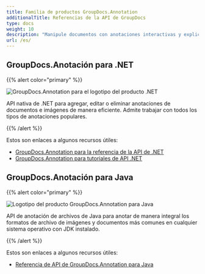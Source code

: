 ```yaml
---
title: Familia de productos GroupDocs.Annotation
additionalTitle: Referencias de la API de GroupDocs
type: docs
weight: 10
description: "Manipule documentos con anotaciones interactivas y explicativas para anotar texto o imágenes en cualquier solución multiplataforma"
url: /es/
---
```


## GroupDocs.Anotación para .NET

{{% alert color="primary" %}} 

![GroupDocs.Annotation para el logotipo del producto .NET](../gdocs_net.png)

API nativa de .NET para agregar, editar o eliminar anotaciones de documentos e imágenes de manera eficiente. Admite trabajar con todos los tipos de anotaciones populares.

{{% /alert %}} 

Estos son enlaces a algunos recursos útiles:

- [GroupDocs.Annotation para la referencia de la API de .NET](/annotation/es/net/)
- [GroupDocs.Annotation para tutoriales de API .NET](/tutorials/annotation/es/net/)


## GroupDocs.Anotación para Java

{{% alert color="primary" %}}

![Logotipo del producto GroupDocs.Annotation para Java](../gdocs_java.png)

API de anotación de archivos de Java para anotar de manera integral los formatos de archivo de imágenes y documentos más comunes en cualquier sistema operativo con JDK instalado.

{{% /alert %}}

Estos son enlaces a algunos recursos útiles:

- [Referencia de API de GroupDocs.Annotation para Java](/annotation/java/)
